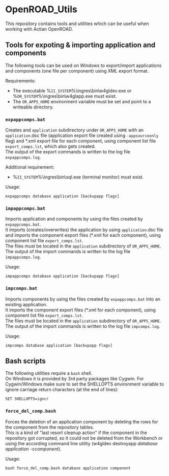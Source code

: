 # OpenROAD_Utils

This repository contains tools and utilities which can be useful when working with Actian OpenROAD.

## Tools for expoting & importing application and components ##

The following tools can be used on Windows to export/import applications and components (one file per component) using XML export format.

Requirements:

- The executable %`II_SYSTEM`%\ingres\bin\w4gldev.exe or %`OR_SYSTEM`%\ingres\bin\w4glapp.exe must exist.
- The `OR_APPS_HOME` environment variable must be set and point to a writeable directory.

### `expappcomps.bat` ###

Creates and `application` subdirectory under `OR_APPS_HOME` with an `application`.dsc file (application export file created using `-appsourceonly` flag) and *.xml export file for each component, using component list file `export_comps.lst`, which also gets created.  
The output of the export commands is written to the log file `expappcomps.log`. 

Additional requirement:

- %`II_SYSTEM`%\ingres\bin\sql.exe (terminal monitor) must exist.

Usage:

    expappcomps database application [backupapp flags]

### `impappcomps.bat` ###

Imports application and components by using the files created by `expappcomps.bat`.  
It imports (creates/overwrites) the application by using `application`.dsc file and imports the component export files (*.xml for each component), using component list file `export_comps.lst`.  
The files must be located in the `application` subdirectory of `OR_APPS_HOME`.  
The output of the import commands is written to the log file `impappcomps.log`. 

Usage:

    impappcomps database application [backupapp flags]

### `impcomps.bat` ###

Imports components by using the files created by `expappcomps.bat` into an existing application.  
It imports the component export files (*.xml for each component), using component list file `export_comps.lst`.  
The files must be located in the `application` subdirectory of `OR_APPS_HOME`.  
The output of the import commands is written to the log file `impcomps.log`. 

Usage:

    impcomps database application [backupapp flags]

## Bash scripts ##

The following utilities require a `bash` shell.  
On Windows it is provided by 3rd party packages like Cygwin.
For Cygwin/Windows make sure to set the SHELLOPTS environment variable to ignore carriage return characters (at the end of lines):

    SET SHELLOPTS=igncr

### `force_del_comp.bash` ###

Forces the deletion of an application component by deleting the rows for the component from the repository tables.  
This is a kind of "last resort cleanup action" if the component in the repository got corrupted, so it could not be deleted from the Workbench or using the according command line utility (w4gldev destroyapp *database* *application* -c*component*).

Usage:

    bash force_del_comp.bash database application component
